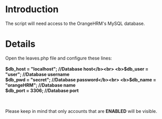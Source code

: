 # Introduction #

The script will need access to the OrangeHRM's MySQL database.


# Details #

Open the leaves.php file and configure these lines:<br><br>
<b>$db_host = "localhost";   //Database host</b><br>
<b>$db_user = "user";        //Database username</b><br>
<b>$db_pwd = "secret";       //Database password</b><br>
<b>$db_name = "orangeHRM";   //Database name</b><br>
<b>$db_port = 3306;          //Database port</b><br>
<br><br>

Please keep in mind that only accounts that are <b>ENABLED</b> will be visible.